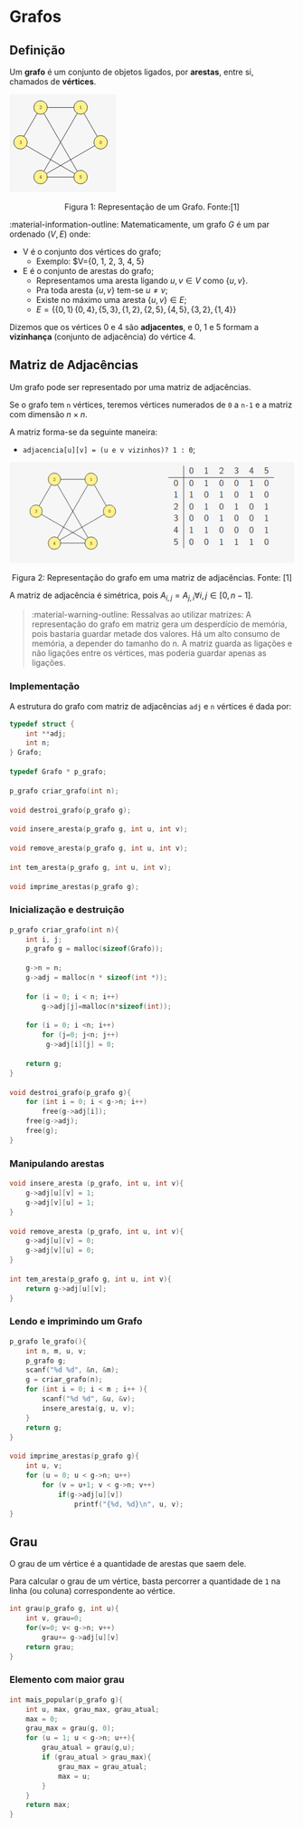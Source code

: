 # Grafos

## Definição

Um **grafo** é um conjunto de objetos ligados, por **arestas**, entre si, chamados de **vértices**.

![](assets/grafos_16_19_53.png)
<div style="text-align: center">
<p>
Figura 1: Representação de um Grafo. Fonte:[1]
</p>
</div>

:material-information-outline: Matematicamente, um grafo $G$ é um par ordenado $\left (V,E\right)$ onde:

- V é o conjunto dos vértices do grafo;
  - Exemplo: $V={0, 1, 2, 3, 4, 5}
- E é o conjunto de arestas do grafo;
  - Representamos uma aresta ligando $u, v\in V$ como $\{u,v\}$.
  - Pra toda aresta $\{u,v\}$ tem-se $u\neq v$;
  - Existe no máximo uma aresta $\{u, v\} \in E$;
  - $E=\{\{0,1\}\, \{0, 4\}, \{5, 3\}, \{1, 2\}, \{2, 5\}, \{4, 5\}, \{3, 2\}, \{1, 4\}\}$

Dizemos que os vértices 0 e 4 são **adjacentes**, e 0, 1 e 5 formam a **vizinhança** (conjunto de adjacência) do vértice 4.

## Matriz de Adjacências

Um grafo pode ser representado por uma matriz de adjacências.

Se o grafo tem `n` vértices, teremos vértices numerados de `0` a `n-1` e a matriz com dimensão $n \times n$.

A matriz forma-se da seguinte maneira:

- `adjacencia[u][v] = (u e v vizinhos)? 1 : 0`;

![](assets/grafos_16_28_06.png)
<div style="text-align: center">
<p>
Figura 2: Representação do grafo em uma matriz de adjacências. Fonte: [1]
</p>
</div>

A matriz de adjacência é simétrica, pois $A_{i,j} = A_{j,i} \forall i, j \in [0, n-1]$.

> :material-warning-outline: Ressalvas ao utilizar matrizes:
> A representação do grafo em matriz gera um desperdício de memória, pois bastaria guardar metade dos valores.
> Há um alto consumo de memória, a depender do tamanho do n.
> A matriz guarda as ligações e não ligações entre os vértices, mas poderia guardar apenas as ligações.

### Implementação

A estrutura do grafo com matriz de adjacências `adj` e `n` vértices é dada por:

```c
typedef struct {
    int **adj;
    int n;
} Grafo;

typedef Grafo * p_grafo;

p_grafo criar_grafo(int n);

void destroi_grafo(p_grafo g);

void insere_aresta(p_grafo g, int u, int v);

void remove_aresta(p_grafo g, int u, int v);

int tem_aresta(p_grafo g, int u, int v);

void imprime_arestas(p_grafo g);
```

### Inicialização e destruição

```c
p_grafo criar_grafo(int n){
    int i, j;
    p_grafo g = malloc(sizeof(Grafo));
    
    g->n = n;
    g->adj = malloc(n * sizeof(int *));

    for (i = 0; i < n; i++)
        g->adj[j]=malloc(n*sizeof(int));

    for (i = 0; i <n; i++)
        for (j=0; j<n; j++)
         g->adj[i][j] = 0;

    return g;
}

void destroi_grafo(p_grafo g){
    for (int i = 0; i < g->n; i++)
        free(g->adj[i]);
    free(g->adj);
    free(g);
}
```

### Manipulando arestas

```c
void insere_aresta (p_grafo, int u, int v){
    g->adj[u][v] = 1;
    g->adj[v][u] = 1;
}

void remove_aresta (p_grafo, int u, int v){
    g->adj[u][v] = 0;
    g->adj[v][u] = 0;
}

int tem_aresta(p_grafo g, int u, int v){
    return g->adj[u][v];
}
```

### Lendo e imprimindo um Grafo

```c
p_grafo le_grafo(){
    int n, m, u, v;
    p_grafo g;
    scanf("%d %d", &n, &m);
    g = criar_grafo(n);
    for (int i = 0; i < m ; i++ ){
        scanf("%d %d", &u, &v);
        insere_aresta(g, u, v);
    }
    return g;
}

void imprime_arestas(p_grafo g){
    int u, v;
    for (u = 0; u < g->n; u++)
        for (v = u+1; v < g->n; v++)
            if(g->adj[u][v])
                printf("{%d, %d}\n", u, v);
}
```

## Grau

O grau de um vértice é a quantidade de arestas que saem dele.

Para calcular o grau de um vértice, basta percorrer a quantidade de `1` na linha (ou coluna) correspondente ao vértice.

```c
int grau(p_grafo g, int u){
    int v, grau=0;
    for(v=0; v< g->n; v++)
        grau+= g->adj[u][v] 
    return grau;
}
```

### Elemento com maior grau

```c
int mais_popular(p_grafo g){
    int u, max, grau_max, grau_atual;
    max = 0;
    grau_max = grau(g, 0);
    for (u = 1; u < g->n; u++){
        grau_atual = grau(g,u);
        if (grau_atual > grau_max){
            grau_max = grau_atual;
            max = u;
        }
    }
    return max;
}

```

